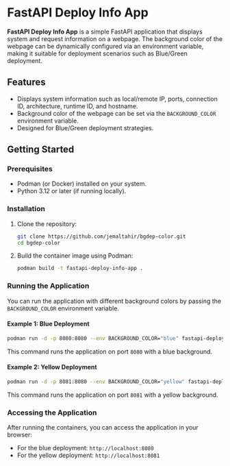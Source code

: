 # FastAPI Deploy Info App

**FastAPI Deploy Info App** is a simple FastAPI application that displays system and request information on a webpage. The background color of the webpage can be dynamically configured via an environment variable, making it suitable for deployment scenarios such as Blue/Green deployment.

## Features

- Displays system information such as local/remote IP, ports, connection ID, architecture, runtime ID, and hostname.
- Background color of the webpage can be set via the `BACKGROUND_COLOR` environment variable.
- Designed for Blue/Green deployment strategies.

## Getting Started

### Prerequisites

- Podman (or Docker) installed on your system.
- Python 3.12 or later (if running locally).

### Installation

1. Clone the repository:

   ```bash
   git clone https://github.com/jemaltahir/bgdep-color.git
   cd bgdep-color
   ```

2. Build the container image using Podman:

   ```bash
   podman build -t fastapi-deploy-info-app .
   ```

### Running the Application

You can run the application with different background colors by passing the `BACKGROUND_COLOR` environment variable.

#### Example 1: Blue Deployment

```bash
podman run -d -p 8080:8080 --env BACKGROUND_COLOR="blue" fastapi-deploy-info-app
```

This command runs the application on port `8080` with a blue background.

#### Example 2: Yellow Deployment

```bash
podman run -d -p 8081:8080 --env BACKGROUND_COLOR="yellow" fastapi-deploy-info-app
```

This command runs the application on port `8081` with a yellow background.

### Accessing the Application

After running the containers, you can access the application in your browser:

- For the blue deployment: `http://localhost:8080`
- For the yellow deployment: `http://localhost:8081`
